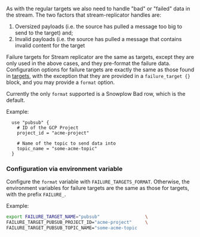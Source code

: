 As with the regular targets we also need to handle "bad" or "failed" data in the stream.  The two factors that stream-replicator handles are:

1. Oversized payloads (i.e. the source has pulled a message too big to send to the target) and;
2. Invalid payloads (i.e. the source has pulled a message that contains invalid content for the target

Failure targets for Stream replicator are the same as targets, except they are only used in the above cases, and they pre-format the failure data. Configuration options for failure targets are exactly the same as those found in [targets](https://github.com/snowplow-devops/stream-replicator/wiki/Config:-Targets), with the exception that they are provided in a `failure_target {}` block, and you may provide a `format` option. 

Currently the only `format` supported is a Snowplow Bad row, which is the default.

Example:

```hcl
  use "pubsub" {
    # ID of the GCP Project
    project_id = "acme-project"

    # Name of the topic to send data into
    topic_name = "some-acme-topic"
  }

```
### Configuration via environment variable

Configure the `format` variable with `FAILURE_TARGETS_FORMAT`. Otherwise, the environment variables for failure targets are the same as those for targets, with the prefix `FAILURE_`.

Example:

```bash
export FAILURE_TARGET_NAME="pubsub"                 \
FAILURE_TARGET_PUBSUB_PROJECT_ID="acme-project"     \
FAILURE_TARGET_PUBSUB_TOPIC_NAME="some-acme-topic
```